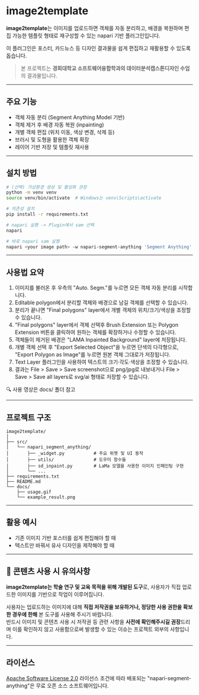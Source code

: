 # image2template

**image2template**는 이미지를 업로드하면 객체를 자동 분리하고, 배경을 복원하며 편집 가능한 템플릿 형태로 재구성할 수 있는 napari 기반 플러그인입니다.

이 플러그인은 포스터, 카드뉴스 등 디자인 결과물을 쉽게 편집하고 재활용할 수 있도록 돕습니다.

> 본 프로젝트는 **경희대학교 소프트웨어융합학과의 데이터분석캡스톤디자인 수업**의 결과물입니다.

---

## 주요 기능

- 객체 자동 분리 (Segment Anything Model 기반)
- 객체 제거 후 배경 자동 복원 (inpainting)
- 개별 객체 편집 (위치 이동, 색상 변경, 삭제 등)
- 브러시 및 도형을 활용한 객체 확장
- 레이어 기반 저장 및 템플릿 재사용

---

## 설치 방법

```bash
# (선택) 가상환경 생성 및 활성화 권장
python -m venv venv
source venv/bin/activate  # Windows는 venv\Scripts\activate

# 의존성 설치
pip install -r requirements.txt

# napari 실행 -> Plugin에서 sam 선택
napari

# 바로 napari sam 실행
napari <your image path> -w napari-segment-anything 'Segment Anything'

```

---

## 사용법 요약

1.	이미지를 불러온 후 우측의 "Auto. Segm."를 누르면 모든 객체 자동 분리를 시작합니다.
2.	Editable polygon에서 분리할 객체와 배경으로 남길 객체를 선택할 수 있습니다.
3.	분리가 끝나면 "Final polygons" layer에서 개별 객체의 위치/크기/색상을 조정할 수 있습니다.
4.	"Final polygons" layer에서 객체 선택후 Brush Extension 또는 Polygon Extension 버튼을 클릭하여 원하는 객체를 확장하거나 수정할 수 있습니다.
5.	객체들이 제거된 배경은 "LAMA Inpainted Background" layer에 저장됩니다.
6.	개별 객체 선택 후 "Export Selected Object"을 누르면 단색의 다각형으로, "Export Polygon as Image"를 누르면 원본 객체 그대로가 저장됩니다.
7.  Text Layer 플러그인을 사용하여 텍스트의 크기·각도·색상을 조정할 수 있습니다.
8.	결과는 File > Save > Save screenshot으로 png/jpg로 내보내거나 File > Save > Save all layers로 svg/ai 형태로 저장할 수 있습니다.

🔍 사용 영상은 docs/ 폴더 참고

---

## 프로젝트 구조

```
image2template/
│
├── src/
│   └── napari_segment_anything/
│       ├── _widget.py           # 주요 위젯 및 UI 동작
│       ├── utils/               # 도우미 함수들
│       ├── sd_inpaint.py        # LaMa 모델을 사용한 이미지 인페인팅 구현
│       └── ...
├── requirements.txt
├── README.md
└── docs/
    ├── usage.gif
    └── example_result.png
```

---

## 활용 예시

- 기존 이미지 기반 포스터를 쉽게 편집해야 할 때
- 텍스트만 바꿔서 유사 디자인을 제작해야 할 때

---

## 🚨 콘텐츠 사용 시 유의사항

**image2template는 학술 연구 및 교육 목적을 위해 개발된 도구**로, 사용자가 직접 업로드한 이미지를 기반으로 작업이 이루어집니다.

사용자는 업로드하는 이미지에 대해 **직접 저작권을 보유하거나, 정당한 사용 권한을 확보한 경우에 한해** 본 도구를 사용해 주시기 바랍니다.   
반드시 이미지 및 콘텐츠 사용 시 저작권 등 관련 사항을 **사전에 확인해주시길 권장**드리며 이를 확인하지 않고 사용함으로써 발생할 수 있는 이슈는 프로젝트 외부의 사항입니다.

---

## 라이선스
[Apache Software License 2.0](https://www.apache.org/licenses/LICENSE-2.0) 라이선스 조건에 따라 배포되는 "napari-segment-anything"은 무료 오픈 소스 소프트웨어입니다.

